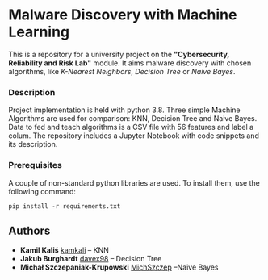 # Malware Discovery with Machine Learning

This is a repository for a university project on the **"Cybersecurity, Reliability and Risk Lab"** module. It aims malware discovery with chosen algorithms, like *K-Nearest Neighbors*, *Decision Tree* or *Naive Bayes*.
### Description
Project implementation is held with python 3.8. Three simple Machine Algorithms are used for comparison: KNN, Decision Tree and Naive Bayes. Data to fed and teach algorithms is a CSV file with 56 features and label a colum. 
The repository includes a Jupyter Notebook with code snippets and its description.

### Prerequisites

A couple of non-standard python libraries are used. To install them, use the following command:
```
pip install -r requirements.txt
```

## Authors

* **Kamil Kaliś** [kamkali](https://github.com/kamkali) – KNN
* **Jakub Burghardt** [davex98](https://github.com/davex98) – Decision Tree
* **Michał Szczepaniak-Krupowski** [MichSzczep](https://github.com/MichSzczep) –Naive Bayes

